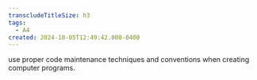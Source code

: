 ```yaml
---
transcludeTitleSize: h3
tags:
  - A4
created: 2024-10-05T12:49:42.000-0400
---
```

use proper code maintenance techniques and conventions when creating computer programs.